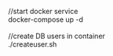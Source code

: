 //start docker service <br>
docker-compose up -d<br>
<br>
//create DB users in container<br>
./createuser.sh <username> <password><br>
